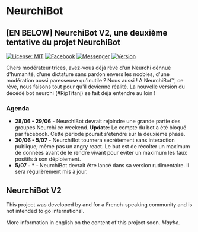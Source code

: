 # NeurchiBot
## [EN BELOW] NeurchiBot V2, une deuxième tentative du projet NeurchiBot
[![License: MIT](https://img.shields.io/badge/License-MIT-green.svg)](https://wylarel.com/mit/)
[![Facebook](https://img.shields.io/badge/Invite-Facebook-blue)](https://www.fb.com/NeurchiBotV2)
[![Messenger](https://img.shields.io/badge/Chat-Messenger-blue)](https://www.m.me/NeurchiBotV2)
[![Version](https://img.shields.io/badge/Version-2.1-orange)](#)


Chers modérateur·trices, avez-vous déjà rêvé d'un Neurchi dénnué d'humanité, d'une dictature sans pardon envers les noobies, d'une modération aussi paresseuse qu'inutile ? Nous aussi ! A NeurchiBot™, ce rêve, nous faisons tout pour qu'il devienne réalité. La nouvelle version du décédé bot neurchi (#RipTitanj) se fait déjà entendre au loin !

### Agenda
- **28/06 - 29/06** - NeurchiBot devrait rejoindre une grande partie des groupes Neurchi ce weekend. **Update:** Le compte du bot a été bloqué par facebook. Cette periode pourait s'étendre sur la deuxième phase.
- **30/06 - 5/07** - NeurchiBot tournera secrètement sans interaction publique; même pas un angry react. Le but est de récolter un maximum de données avant de le rendre vivant pour éviter un maximum les faux positifs à son déploiement.
- **5/07 - \*** - NeurchiBot devrait être lancé dans sa version rudimentaire. Il sera régulièrement mis à jour.


## NeurchiBot V2
This project was developed by and for a French-speaking community and is not intended to go international.
  
More information in english on the content of this project soon. *Maybe.*
